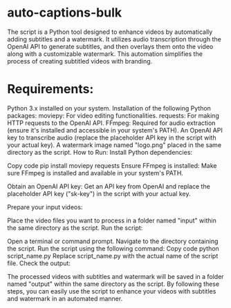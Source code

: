 # auto-captions-bulk
The script is a Python tool designed to enhance videos by automatically adding subtitles and a watermark. It utilizes audio transcription through the OpenAI API to generate subtitles, and then overlays them onto the video along with a customizable watermark. This automation simplifies the process of creating subtitled videos with branding.

# Requirements:
Python 3.x installed on your system.
Installation of the following Python packages:
moviepy: For video editing functionalities.
requests: For making HTTP requests to the OpenAI API.
FFmpeg: Required for audio extraction (ensure it's installed and accessible in your system's PATH).
An OpenAI API key to transcribe audio (replace the placeholder API key in the script with your actual key).
A watermark image named "logo.png" placed in the same directory as the script.
How to Run:
Install Python dependencies:

Copy code
pip install moviepy requests
Ensure FFmpeg is installed: Make sure FFmpeg is installed and available in your system's PATH.

Obtain an OpenAI API key: Get an API key from OpenAI and replace the placeholder API key ("sk-key") in the script with your actual key.

Prepare your input videos:

Place the video files you want to process in a folder named "input" within the same directory as the script.
Run the script:

Open a terminal or command prompt.
Navigate to the directory containing the script.
Run the script using the following command:
Copy code
python script_name.py
Replace script_name.py with the actual name of the script file.
Check the output:

The processed videos with subtitles and watermark will be saved in a folder named "output" within the same directory as the script.
By following these steps, you can easily use the script to enhance your videos with subtitles and watermark in an automated manner.
